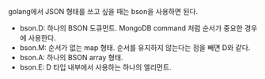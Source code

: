 
golang에서 JSON 형태를 쓰고 싶을 때는 bson을 사용하면 된다.

- bson.D: 하나의 BSON 도큐먼트. MongoDB command 처럼 순서가 중요한 경우에 사용한다.
- bson.M: 순서가 없는 map 형태. 순서를 유지하지 않는다는 점을 빼면 D와 같다.
- bson.A: 하나의 BSON array 형태.
- bson.E: D 타입 내부에서 사용하는 하나의 엘리먼트.

